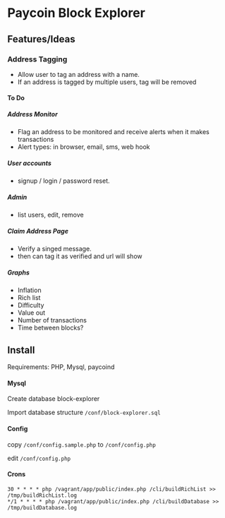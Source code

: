 
# Paycoin Block Explorer

## Features/Ideas

### Address Tagging
 * Allow user to tag an address with a name.
 * If an address is tagged by multiple users, tag will be removed

#### To Do

##### Address Monitor
 * Flag an address to be monitored and receive alerts when it makes transactions
 * Alert types: in browser, email, sms, web hook

##### User accounts
 * signup / login / password reset.
 
##### Admin
 * list users, edit, remove

##### Claim Address Page
 * Verify a singed message.
 * then can tag it as verified and url will show

##### Graphs
 * Inflation
 * Rich list
 * Difficulty
 * Value out
 * Number of transactions
 * Time between blocks?

## Install

Requirements: PHP, Mysql, paycoind

#### Mysql

Create database block-explorer

Import database structure ```/conf/block-explorer.sql```

#### Config
copy ```/conf/config.sample.php``` to ```/conf/config.php```

edit ```/conf/config.php```

#### Crons

```
30 * * * * php /vagrant/app/public/index.php /cli/buildRichList >> /tmp/buildRichList.log
*/1 * * * * php /vagrant/app/public/index.php /cli/buildDatabase >> /tmp/buildDatabase.log
```


